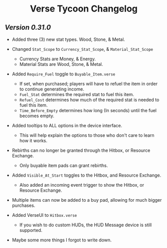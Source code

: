 <h1 align="center">Verse Tycoon Changelog</h1>

## *Version 0.31.0*
- Added three (3) new stat types. Wood, Stone, & Metal. 
- Changed `Stat_Scope` to `Currency_Stat_Scope`, & `Material_Stat_Scope`
	- Currency Stats are Money, & Energy.
	- Material Stats are Wood, Stone, & Metal.
- Added `Require_Fuel` toggle to `Buyable_Item.verse`
	- If set, when purchased; players will have to refuel the item in order to continue generating income.
	- `Fuel_Stat` determines the required stat to fuel this item.
	- `Refuel_Cost` determines how much of the required stat is needed to fuel this item.
	- `Time_Before_Empty` determines how long (In seconds) until the fuel becomes empty.
- Added tooltips to ALL options in the device interface.
	- This will help explain the options to those who don't care to learn how it works. 
- Rebirths can no longer be granted through the Hitbox, or Resource Exchange. 
	- Only buyable item pads can grant rebirths.
- Added `Visible_At_Start` toggles to the Hitbox, and Resource Exchange.
	- Also added an incoming event trigger to show the Hitbox, or Resource Exchange.
- Multiple items can now be added to a buy pad, allowing for much bigger purchases.
- Added VerseUI to `Hitbox.verse`
	- If you wish to do custom HUDs, the HUD Message device is still supported. 

- Maybe some more things I forgot to write down.
